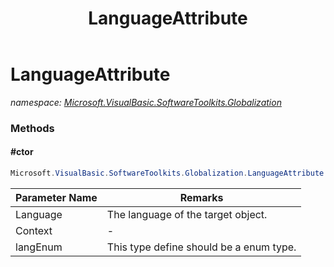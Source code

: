 ﻿---
title: LanguageAttribute
---

# LanguageAttribute
_namespace: [Microsoft.VisualBasic.SoftwareToolkits.Globalization](N-Microsoft.VisualBasic.SoftwareToolkits.Globalization.html)_



### Methods

#### #ctor
```csharp
Microsoft.VisualBasic.SoftwareToolkits.Globalization.LanguageAttribute.#ctor(System.Int32,System.String,System.Type)
```


|Parameter Name|Remarks|
|--------------|-------|
|Language|The language of the target object.|
|Context|-|
|langEnum|This type define should be a enum type.|





